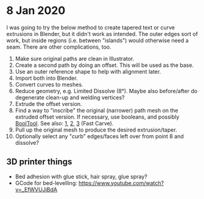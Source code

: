 # 8 Jan 2020

I was going to try the below method to create tapered text or curve extrusions in Blender, but it didn't work as intended. The outer edges sort of work, but inside regions (i.e. between "islands") would otherwise need a seam. There are other complications, too.

1.  Make sure original paths are clean in Illustrator.
2.  Create a second path by doing an offset. This will be used as the base.
3.  Use an outer reference shape to help with alignment later.
4.  Import both into Blender.
5.  Convert curves to meshes.
6.  Reduce geometry, e.g. Limited Dissolve (8&deg;). Maybe also before/after do degenerate clean-up and welding vertices?
7.  Extrude the offset version.
8.  Find a way to "inscribe" the original (narrower) path mesh on the extruded offset version. If necessary, use booleans, and possibly [BoolTool](https://blender-addons.org/bool-tool-addon/). See also: [1](https://www.reddit.com/r/blenderhelp/comments/a3c59t/28_booltool_equivalent/), [2](https://www.blendernation.com/2014/05/14/add-on-booltool/), [3](https://github.com/jayanam/fast-carve/tree/fast-carve-2-8) (Fast Carve).
9.  Pull up the original mesh to produce the desired extrusion/taper.
10. Optionally select any "curb" edges/faces left over from point 8 and dissolve?




## 3D printer things

*   Bed adhesion with glue stick, hair spray, glue spray?
*   GCode for bed-levelling: https://www.youtube.com/watch?v=_EfWVUJjBdA

